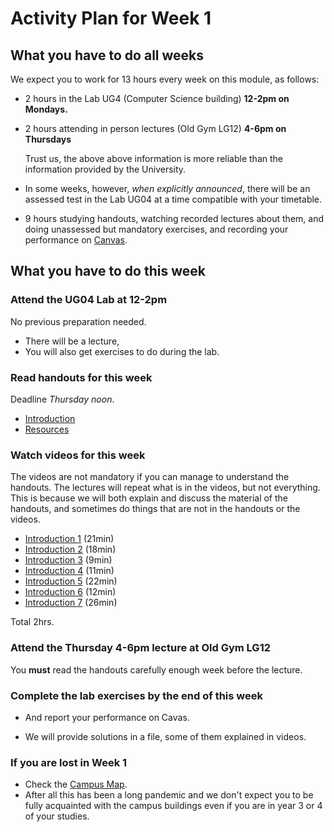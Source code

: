 # Activity Plan for Week 1

## What you have to do all weeks

We expect you to work for 13 hours every week on this module, as follows:

 * 2 hours in the Lab UG4 (Computer Science building) **12-2pm on Mondays.**

 * 2 hours attending in person lectures (Old Gym LG12) **4-6pm on Thursdays**

   Trust us, the above above information is more reliable than the
   information provided by the University.

 * In some weeks, however, *when explicitly announced*, there will be an assessed test in the Lab UG04 at a time compatible with your timetable.

 * 9 hours studying handouts, watching recorded lectures about them, and doing unassessed but mandatory exercises, and recording your performance on [Canvas](https://canvas.bham.ac.uk/courses/56295).


## What you have to do this week

### Attend the UG04 Lab at 12-2pm

No previous preparation needed.

 * There will be a lecture,
 * You will also get exercises to do during the lab.

### Read handouts for this week

Deadline *Thursday noon*.

 * [Introduction](/LectureNotes/files/introduction.lagda.md)
 * [Resources](/LectureNotes/files/resources.md)

### Watch videos for this week

The videos are not mandatory if you can manage to understand the handouts.
The lectures will repeat what is in the videos, but not everything. This is because we will both explain and discuss the material of the handouts, and sometimes do things that are not in the handouts or the videos.

 * [Introduction 1](https://bham.cloud.panopto.eu/Panopto/Pages/Viewer.aspx?id=863d96f5-cd50-4d41-8dfe-ae2901381768) (21min)
 * [Introduction 2](https://bham.cloud.panopto.eu/Panopto/Pages/Viewer.aspx?id=e0f0c63d-cdad-4b2b-a721-ae290138176b) (18min)
 * [Introduction 3](https://bham.cloud.panopto.eu/Panopto/Pages/Viewer.aspx?id=e5976372-898a-4c27-8a22-ae290138177b) (9min)
 * [Introduction 4](https://bham.cloud.panopto.eu/Panopto/Pages/Viewer.aspx?id=a375ddf2-de8a-4b79-9b18-ae290138177b) (11min)
 * [Introduction 5](https://bham.cloud.panopto.eu/Panopto/Pages/Viewer.aspx?id=2d9df2eb-ba86-4abf-8492-ae2901383764) (22min)
 * [Introduction 6](https://bham.cloud.panopto.eu/Panopto/Pages/Viewer.aspx?id=86c95950-2afb-479b-8980-ae2901384576) (12min)
 * [Introduction 7](https://bham.cloud.panopto.eu/Panopto/Pages/Viewer.aspx?id=b221e56c-aeb7-4ea0-878f-ae290138551e) (26min)

Total 2hrs.

### Attend the Thursday 4-6pm lecture at Old Gym LG12

You **must** read the handouts carefully enough week before the lecture.

### Complete the lab exercises by the end of this week

 * And report your performance on Cavas.

 * We will provide solutions in a file, some of them explained in videos.

### If you are lost in Week 1

 * Check the [Campus Map](https://www.birmingham.ac.uk/contact/directions/index.aspx).
 * After all this has been a long pandemic and we don't expect you to be fully acquainted with the campus buildings even if you are in year 3 or 4 of your studies.
